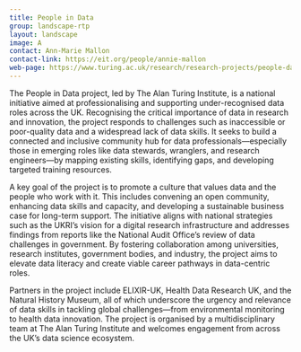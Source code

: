 ```yaml
---
title: People in Data
group: landscape-rtp
layout: landscape
image: A
contact: Ann-Marie Mallon
contact-link: https://eit.org/people/annie-mallon
web-page: https://www.turing.ac.uk/research/research-projects/people-data
---
```


The People in Data project, led by The Alan Turing Institute, is a national initiative aimed at professionalising and supporting under-recognised data roles across the UK. Recognising the critical importance of data in research and innovation, the project responds to challenges such as inaccessible or poor-quality data and a widespread lack of data skills. It seeks to build a connected and inclusive community hub for data professionals—especially those in emerging roles like data stewards, wranglers, and research engineers—by mapping existing skills, identifying gaps, and developing targeted training resources.

A key goal of the project is to promote a culture that values data and the people who work with it. This includes convening an open community, enhancing data skills and capacity, and developing a sustainable business case for long-term support. The initiative aligns with national strategies such as the UKRI’s vision for a digital research infrastructure and addresses findings from reports like the National Audit Office’s review of data challenges in government. By fostering collaboration among universities, research institutes, government bodies, and industry, the project aims to elevate data literacy and create viable career pathways in data-centric roles.

Partners in the project include ELIXIR-UK, Health Data Research UK, and the Natural History Museum, all of which underscore the urgency and relevance of data skills in tackling global challenges—from environmental monitoring to health data innovation. The project is organised by a multidisciplinary team at The Alan Turing Institute and welcomes engagement from across the UK’s data science ecosystem.
